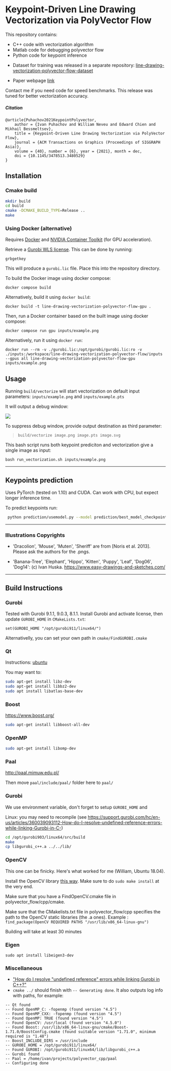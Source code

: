 # Keypoint-Driven Line Drawing Vectorization via PolyVector Flow

This repository contains: 
 - C++ code with vectorization algorithm
 - Matlab code for debugging polyvector flow
 - Python code for keypoint inference

 * Dataset for training was released in a separate repository: [line-drawing-vectorization-polyvector-flow-dataset](https://github.com/ivanpuhachov/line-drawing-vectorization-polyvector-flow-dataset)

 * Paper webpage [link](https://puhachov.xyz/publications/keypoint-driven-polyvector-flow/)

Contact me if you need code for speed benchmarks. This release was tuned for better vectorization accuracy.

##### Citation
```
@article{Puhachov2021KeypointPolyvector,
    author = {Ivan Puhachov and William Neveu and Edward Chien and Mikhail Bessmeltsev},
    title = {Keypoint-Driven Line Drawing Vectorization via PolyVector Flow},
    journal = {ACM Transactions on Graphics (Proceedings of SIGGRAPH Asia)},
    volume = {40}, number = {6}, year = {2021}, month = dec,
    doi = {10.1145/3478513.3480529}
}
```

## Installation

### Cmake build
```bash
mkdir build
cd build
cmake -DCMAKE_BUILD_TYPE=Release ..
make
```

### Using Docker (alternative)
Requires [Docker](https://docs.docker.com/engine/install/) and [NVIDIA Container Toolkit](https://docs.nvidia.com/datacenter/cloud-native/container-toolkit/install-guide.html) (for GPU acceleration).

Retrieve a [Gurobi WLS license](https://www.gurobi.com/features/web-license-service/). This can be done by running:

```
grbgetkey
```

This will produce a `gurobi.lic` file. Place this into the repository directory.

To build the Docker image using docker compose:

```
docker compose build
```

Alternatively, build it using `docker build`:

```
docker build -t line-drawing-vectorization-polyvector-flow-gpu .
```

Then, run a Docker container based on the built image using docker compose:

```
docker compose run gpu inputs/example.png
```

Alternatively, run it using `docker run`:

```
docker run --rm -v ./gurobi.lic:/opt/gurobi/gurobi.lic:ro -v ./inputs:/workspace/line-drawing-vectorization-polyvector-flow/inputs --gpus all line-drawing-vectorization-polyvector-flow-gpu inputs/example.png
```

## Usage

Running `build/vectorize` will start vectorization on default input parameters: `inputs/example.png` and `inputs/example.pts`

It will output a debug window:

![](window.png)

To suppress debug window, provide output destination as third parameter:

> `build/vectorize image.png image.pts image.svg`

This bash script runs both keypoint prediciton and vectorization give a single image as input:

```
bash run_vectorization.sh inputs/example.png
```

***
## Keypoints prediction
Uses PyTorch (tested on 1.10) and CUDA. Can work with CPU, but expect longer inference time. 

To predict keypoints run:
```bash
 python prediction/usemodel.py --model prediction/best_model_checkpoint.pth --input image.png --output image.pts
```
***

### Illustrations Copyrights
* 'Dracolion', 'Mouse', 'Muten', 'Sheriff' are from [Noris et al. 2013]. Please ask the authors for the .pngs.

* 'Banana-Tree', 'Elephant', 'Hippo', 'Kitten', 'Puppy', 'Leaf', 'Dog06', 'Dog14': (c) Ivan Huska. https://www.easy-drawings-and-sketches.com/


***

## Build Instructions

### Gurobi
Tested with Gurobi 9.1.1, 9.0.3, 8.1.1. Install Gurobi and activate license, then update `GUROBI_HOME` in `CMakeLists.txt`:
```
set(GUROBI_HOME "/opt/gurobi911/linux64/")
```
Alternativelly, you can set your own path in `cmake/FindGUROBI.cmake`

### Qt
Instructions: [ubuntu](https://wiki.qt.io/Install_Qt_5_on_Ubuntu)

You may want to:
```bash
sudo apt-get install libz-dev
sudo apt-get install libbz2-dev
sudo apt install libatlas-base-dev
```

### Boost
https://www.boost.org/
```bash
sudo apt-get install libboost-all-dev
```

### OpenMP
```bash
sudo apt-get install libomp-dev
```

### Paal
http://paal.mimuw.edu.pl/

Then move `paal/include/paal/` folder here to `paal/`

### Gurobi
We use environment variable, don't forget to setup `GUROBI_HOME` and 

Linux: you may need to recompile (see https://support.gurobi.com/hc/en-us/articles/360039093112-How-do-I-resolve-undefined-reference-errors-while-linking-Gurobi-in-C-)

```bash
cd /opt/gurobi903/linux64/src/build
make
cp libgurobi_c++.a ../../lib/
```

### OpenCV

This one can be finicky. Here's what worked for me (William, Ubuntu 18.04).

Install the OpenCV library [this way](https://docs.opencv.org/master/d2/de6/tutorial_py_setup_in_ubuntu.html). Make sure to do ```sudo make install``` at the very end.

Make sure that you have a FindOpenCV.cmake file in polyvector_flow/cpp/cmake.

Make sure that the CMakelists.txt file in polyvector_flow/cpp specifies the path to the OpenCV static libraries (the .a ones). 
Example : ```find_package(OpenCV REQUIRED PATHS "/usr/lib/x86_64-linux-gnu")```

Building will take at least 30 minutes


### Eigen
`sudo apt install libeigen3-dev`

### Miscellaneous
* ["How do I resolve "undefined reference" errors while linking Gurobi in C++?"](https://support.gurobi.com/hc/en-us/articles/360039093112-How-do-I-resolve-undefined-reference-errors-while-linking-Gurobi-in-C-)
* `cmake ../` should finish with `-- Generating done`. It also outputs log info with paths, for example:
```
-- Qt found
-- Found OpenMP_C: -fopenmp (found version "4.5") 
-- Found OpenMP_CXX: -fopenmp (found version "4.5") 
-- Found OpenMP: TRUE (found version "4.5")  
-- Found OpenCV: /usr/local (found version "4.5.0") 
-- Found Boost: /usr/lib/x86_64-linux-gnu/cmake/Boost-1.71.0/BoostConfig.cmake (found suitable version "1.71.0", minimum required is "1.48")  
-- Boost_INCLUDE_DIRS = /usr/include
-- GUROBI_HOME = /opt/gurobi911/linux64/
-- Found GUROBI: /opt/gurobi911/linux64/lib/libgurobi_c++.a  
-- Gurobi found
-- Paal = /home/ivan/projects/polyvector_cpp/paal
-- Configuring done

```

